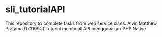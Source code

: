 # sli_tutorialAPI
This repository to complete tasks from web service class.
Alvin Matthew Pratama (1731092)
Tutorial membuat API menggunakan PHP Native
